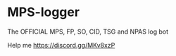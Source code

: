 # MPS-logger
The OFFICIAL MPS, FP, SO, CID, TSG and NPAS log bot

Help me https://discord.gg/MKv8xzP
